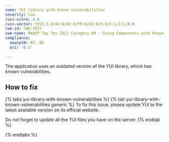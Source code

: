 ```yaml
---
name: YUI library with known vulnerabilities
severity: low
cvss-score: 4.8
cvss-vector: CVSS:3.0/AV:N/AC:H/PR:N/UI:N/S:U/C:L/I:L/A:N
cwe-id: CWE-1035
cwe-name: OWASP Top Ten 2017 Category A9 - Using Components with Known Vulnerabilities
compliance:
  owasp10: A5, A6
  pci: '6.2'

---            
```


The application uses an outdated version of the YUI library, which has known vulnerabilities.

## How to fix

{% tabs yui-library-with-known-vulnerabilities %}
{% tab yui-library-with-known-vulnerabilities generic %}
To fix this issue, please update YUI to the latest available version on its official website.

Do not forget to update all the YUI files you have on the server.
{% endtab %}

{% endtabs %}
